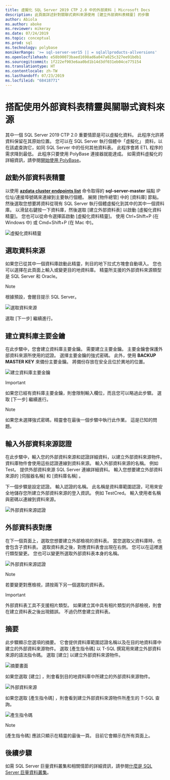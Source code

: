 ```yaml
---
title: 虛擬化 SQL Server 2019 CTP 2.0 中的外部資料 | Microsoft Docs
description: 此頁面詳述針對關聯式資料來源使用 [建立外部資料表精靈] 的步驟
author: Abiola
ms.author: aboke
ms.reviewer: mikeray
ms.date: 07/24/2019
ms.topic: conceptual
ms.prod: sql
ms.technology: polybase
monikerRange: '>= sql-server-ver15 || = sqlallproducts-allversions'
ms.openlocfilehash: e58b90073baed1698ad6a047a025c327ee91bdb1
ms.sourcegitcommit: 1f222ef903e6aa0bd1b14d3df031eb04ce775154
ms.translationtype: HT
ms.contentlocale: zh-TW
ms.lasthandoff: 07/23/2019
ms.locfileid: "68418771"
---
```

# <a name="use-the-external-table-wizard-with-relational-data-sources"></a>搭配使用外部資料表精靈與關聯式資料來源

其中一個 SQL Server 2019 CTP 2.0 重要情節是可以虛擬化資料。 此程序允許將資料保留在其原始位置。 您可以在 SQL Server 執行個體中「虛擬化」  資料，以在該處查詢它，如同 SQL Server 中的任何其他資料表。 此程序會將 ETL 程序的需求降到最低。 此程序只要使用 PolyBase 連接器就能達成。 如需資料虛擬化的詳細資訊，請參閱[開始使用 PolyBase](polybase-guide.md)。

## <a name="start-the-external-table-wizard"></a>啟動外部資料表精靈

以使用 [**azdata cluster endpoints list**](../../big-data-cluster/deployment-guidance.md#endpoints) 命令取得的 **sql-server-master** 端點 IP 位址/連接埠號碼來連線到主要執行個體。 展開 [物件總管] 中的 [資料庫]  節點。 然後選取您想要將資料從現有 SQL Server 執行個體虛擬化到其中的其中一個資料庫。 以滑鼠右鍵按一下資料庫，然後選取 [建立外部資料表]  以啟動 [虛擬化資料精靈]。 您也可以從命令選擇區啟動 [虛擬化資料精靈]。 使用 Ctrl+Shift+P (在 Windows 中) 或 Cmd+Shift+P (在 Mac 中)。

![虛擬化資料精靈](media/data-virtualization/virtualize-data-wizard.png)
## <a name="select-a-data-source"></a>選取資料來源

如果您已從其中一個資料庫啟動此精靈，則目的地下拉式方塊會自動填入。 您也可以選擇在此頁面上輸入或變更目的地資料庫。 精靈所支援的外部資料來源類型是 SQL Server 和 Oracle。

> [!NOTE]
>根據預設，會醒目提示 SQL Server。


![選取資料來源](media/data-virtualization/select-data-source.png)

選取 [下一步]  繼續進行。

## <a name="create-a-database-master-key"></a>建立資料庫主要金鑰

在此步驟中，您會建立資料庫主要金鑰。 需要建立主要金鑰。 主要金鑰會保護外部資料來源所使用的認證。 選擇主要金鑰的強式密碼。 此外，使用 **BACKUP MASTER KEY** 來備份主要金鑰。 將備份存放在安全且位於異地的位置。

![建立資料庫主要金鑰](media/data-virtualization/virtualize-data-master-key.png)

> [!IMPORTANT]
> 如果您已經有資料庫主要金鑰，則會限制輸入欄位，而且您可以略過此步驟。 選取 [下一步]  繼續進行。

> [!NOTE]
> 如果您未選擇強式密碼，精靈會在最後一個步驟中執行此作業。 這是已知的問題。

## <a name="enter-external-data-source-credentials"></a>輸入外部資料來源認證

在此步驟中，輸入您的外部資料來源和認證詳細資料，以建立外部資料來源物件。 資料庫物件會使用這些認證連線到資料來源。 輸入外部資料來源的名稱。 例如 Test。 提供外部資料來源 SQL Server 連線詳細資料。 輸入您想要建立外部資料來源的 [伺服器名稱]  和 [資料庫名稱]  。

下一個步驟是設定認證。 輸入認證的名稱。 此名稱是資料庫範圍認證，可用來安全地儲存您所建立外部資料來源的登入資訊。 例如 TestCred。 輸入使用者名稱與密碼以連線到資料來源。

![外部資料來源認證](media/data-virtualization/data-source-credentials.png)

## <a name="external-data-table-mapping"></a>外部資料表對應

在下一個頁面上，選取您想要建立外部檢視的資料表。 當您選取父資料庫時，也會包含子資料表。 選取資料表之後，對應資料表會出現在右側。 您可以在這裡進行類型變更。 您也可以變更所選取外部資料表本身的名稱。

![外部資料來源認證](media/data-virtualization/data-table-mapping.png)

> [!NOTE]
>若要變更對應檢視，請按兩下另一個選取的資料表。

> [!IMPORTANT]
>外部資料表工具不支援相片類型。 如果建立其中具有相片類型的外部檢視，則會在建立資料表之後出現錯誤。 不過仍然會建立資料表。

## <a name="summary"></a>摘要

此步驟顯示您選項的摘要。 它會提供資料庫範圍認證名稱以及在目的地資料庫中建立的外部資料來源物件。 選取 [產生指令碼]  以 T-SQL 撰寫用來建立外部資料來源的語法指令碼。 選取 [建立]  以建立外部資料來源物件。

![摘要畫面](media/data-virtualization/virtualize-data-summary.png)

如果您選取 [建立]  ，則會看到目的地資料庫中所建立的外部資料來源物件。

![外部資料來源](media/data-virtualization/external-data-sources.png)

如果您選取 [產生指令碼]  ，則會看到建立外部資料來源物件所產生的 T-SQL 查詢。

![產生指令碼](media/data-virtualization/generated-script.png)

> [!NOTE]
> [產生指令碼]  應該只顯示在精靈的最後一頁。 目前它會顯示在所有頁面上。

## <a name="next-steps"></a>後續步驟

如需 SQL Server 巨量資料叢集和相關情節的詳細資訊，請參閱[什麼是 SQL Server 巨量資料叢集](../../big-data-cluster/big-data-cluster-overview.md)。
